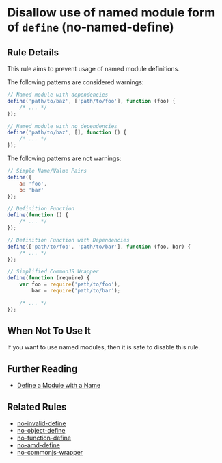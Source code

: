 # Disallow use of named module form of `define` (no-named-define)

## Rule Details

This rule aims to prevent usage of named module definitions.

The following patterns are considered warnings:

```js
// Named module with dependencies
define('path/to/baz', ['path/to/foo'], function (foo) {
    /* ... */
});

// Named module with no dependencies
define('path/to/baz', [], function () {
    /* ... */
});
```

The following patterns are not warnings:

```js
// Simple Name/Value Pairs
define({
    a: 'foo',
    b: 'bar'
});

// Definition Function
define(function () {
    /* ... */
});

// Definition Function with Dependencies
define(['path/to/foo', 'path/to/bar'], function (foo, bar) {
    /* ... */
});

// Simplified CommonJS Wrapper
define(function (require) {
    var foo = require('path/to/foo'),
        bar = require('path/to/bar');

    /* ... */
});
```

## When Not To Use It

If you want to use named modules, then it is safe to disable this rule.

## Further Reading

* [Define a Module with a Name](http://requirejs.org/docs/api.html#modulename)

## Related Rules

* [no-invalid-define](no-invalid-define.md)
* [no-object-define](no-object-define.md)
* [no-function-define](no-function-define.md)
* [no-amd-define](no-amd-define.md)
* [no-commonjs-wrapper](no-commonjs-wrapper.md)

